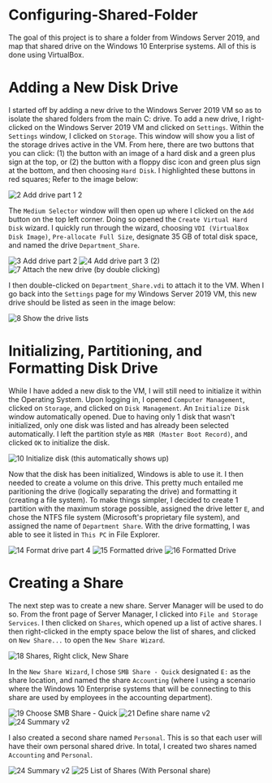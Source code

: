 # Configuring-Shared-Folder

The goal of this project is to share a folder from Windows Server 2019, and map that shared drive on the Windows 10 Enterprise systems. All of this is done using VirtualBox.

# Adding a New Disk Drive

I started off by adding a new drive to the Windows Server 2019 VM so as to isolate the shared folders from the main C: drive. To add a new drive, I right-clicked on the Windows Server 2019 VM and clicked on `Settings`. Within the `Settings` window, I clicked on `Storage`. This window will show you a list of the storage drives active in the VM. From here, there are two buttons that you can click: (1) the button with an image of a hard disk and a green plus sign at the top, or (2) the button with a floppy disc icon and green plus sign at the bottom, and then choosing `Hard Disk`. I highlighted these buttons in red squares; Refer to the image below:

![2  Add drive part 1 2](https://github.com/johnnyh209/Configuring-Shared-Folder/assets/33064730/0cfd0d30-d082-4217-98ec-e3f651d1ab05)

The `Medium Selector` window will then open up where I clicked on the `Add` button on the top left corner. Doing so opened the `Create Virtual Hard Disk` wizard. I quickly run through the wizard, choosing `VDI (VirtualBox Disk Image)`, `Pre-allocate Full Size`, designate 35 GB of total disk space, and named the drive `Department_Share`. 

![3  Add drive part 2](https://github.com/johnnyh209/Configuring-Shared-Folder/assets/33064730/4ca9443e-a3e6-4805-9403-a2ead69a0c9a)
![4  Add drive part 3 (2)](https://github.com/johnnyh209/Configuring-Shared-Folder/assets/33064730/a5336ed5-3c4a-48aa-8cee-5994bcdca66f)
![7  Attach the new drive (by double clicking)](https://github.com/johnnyh209/Configuring-Shared-Folder/assets/33064730/136a1dc0-8a1a-4b5e-bd21-2679a5c21ac5)

I then double-clicked on `Department_Share.vdi` to attach it to the VM. When I go back into the `Settings` page for my Windows Server 2019 VM, this new drive should be listed as seen in the image below:

![8  Show the drive lists](https://github.com/johnnyh209/Configuring-Shared-Folder/assets/33064730/f39665fd-b54f-48f5-8ab5-a5cd05b3e4a3)

# Initializing, Partitioning, and Formatting Disk Drive

While I have added a new disk to the VM, I will still need to initialize it within the Operating System. Upon logging in, I opened `Computer Management`, clicked on `Storage`, and clicked on `Disk Management`. An `Initialize Disk` window automatically opened. Due to having only 1 disk that wasn't initialized, only one disk was listed and has already been selected automatically. I left the partition style as `MBR (Master Boot Record)`, and clicked `OK` to initialize the disk. 

![10  Initialize disk (this automatically shows up)](https://github.com/johnnyh209/Configuring-Shared-Folder/assets/33064730/14579f6d-255a-4c44-96fd-842a3f435cee)

Now that the disk has been initialized, Windows is able to use it. I then needed to create a volume on this drive. This pretty much entailed me paritioning the drive (logically separating the drive) and formatting it (creating a file system). To make things simpler, I decided to create 1 partition with the maximum storage possible, assigned the drive letter `E`, and chose the NTFS file system (Microsoft's proprietary file system), and assigned the name of `Department Share`. With the drive formatting, I was able to see it listed in `This PC` in File Explorer.

![14  Format drive part 4](https://github.com/johnnyh209/Configuring-Shared-Folder/assets/33064730/c16ad439-5ef1-47b8-9f1e-3a4a9edbada8)
![15  Formatted drive](https://github.com/johnnyh209/Configuring-Shared-Folder/assets/33064730/1b364aa6-daf4-44c3-a88f-1738a1b9ed95)
![16  Formatted Drive](https://github.com/johnnyh209/Configuring-Shared-Folder/assets/33064730/0c23901e-04c2-4e63-b6d7-e65875131f4f)

# Creating a Share

The next step was to create a new share. Server Manager will be used to do so. From the front page of Server Manager, I clicked into `File and Storage Services`. I then clicked on `Shares`, which opened up a list of active shares. I then right-clicked in the empty space below the list of shares, and clicked on `New Share...` to open the `New Share Wizard`. 

![18  Shares, Right click, New Share](https://github.com/johnnyh209/Configuring-Shared-Folder/assets/33064730/d13a6e7f-4525-4885-86ef-4620d8b06dc8)

In the `New Share Wizard`, I chose `SMB Share - Quick` designated `E:` as the share location, and named the share `Accounting` (where I using a scenario where the Windows 10 Enterprise systems that will be connecting to this share are used by employees in the accounting department). 

![19  Choose SMB Share - Quick](https://github.com/johnnyh209/Configuring-Shared-Folder/assets/33064730/3f5b2f34-df0c-45d3-8d9d-76a777d1aec7)
![21  Define share name v2](https://github.com/johnnyh209/Configuring-Shared-Folder/assets/33064730/c2bdb8e0-08a4-49d4-980a-17288bd9fcdd)
![24  Summary v2](https://github.com/johnnyh209/Configuring-Shared-Folder/assets/33064730/1abdf1a7-9b43-4c97-a2e9-4fa0c12b8e5a)

I also created a second share named `Personal`. This is so that each user will have their own personal shared drive. In total, I created two shares named `Accounting` and `Personal`.

![24  Summary v2](https://github.com/johnnyh209/Configuring-Shared-Folder/assets/33064730/8a564b36-67e2-4575-a3fa-f5a1bcf9b0d5)
![25  List of Shares (With Personal share)](https://github.com/johnnyh209/Configuring-Shared-Folder/assets/33064730/217ebc09-c7bf-4ed9-8107-0247e238ed1e)


